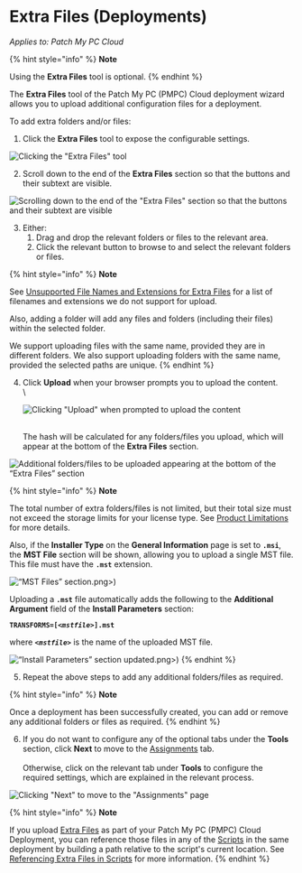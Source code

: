 # Extra Files (Deployments)

_Applies to: Patch My PC Cloud_

{% hint style="info" %}
**Note**

Using the **Extra Files** tool is optional.
{% endhint %}

The **Extra Files** tool of the Patch My PC (PMPC) Cloud deployment wizard allows you to upload additional configuration files for a deployment.

To add extra folders and/or files:

1. Click the **Extra Files** tool to expose the configurable settings.

![Clicking the &#x22;Extra Files&#x22; tool](/_images/image-%2882%29.png-"Clicking-the-&#x22;Extra-Files&#x22;-tool" "Clicking the &#x22;Extra Files&#x22; tool")

2. Scroll down to the end of the **Extra Files** section so that the buttons and their subtext are visible.

![Scrolling down to the end of the &#x22;Extra Files&#x22; section so that the buttons and their subtext are visible](/_images/image-%2883%29.png-"Scrolling-down-to-the-end-of-the-&#x22;Extra-Files&#x22;-section-so-that-the-buttons-and-their-subtext-are-visible" "Scrolling down to the end of the &#x22;Extra Files&#x22; section so that the buttons and their subtext are visible")

3. Either:
   1. Drag and drop the relevant folders or files to the relevant area.
   2. Click the relevant button to browse to and select the relevant folders or files.

{% hint style="info" %}
**Note**

See [Unsupported File Names and Extensions for Extra Files](../../../cloud-reference/unsupported-file-names-and-extensions-in-cloud.md) for a list of filenames and extensions we do not support for upload.

Also, adding a folder will add any files and folders (including their files) within the selected folder.

We support uploading files with the same name, provided they are in different folders. We also support uploading folders with the same name, provided the selected paths are unique.
{% endhint %}

4.  Click **Upload** when your browser prompts you to upload the content.\
    \


    ![Clicking &#x22;Upload&#x22; when prompted to upload the content](/_images/image-%28146%29.png-"Clicking-&#x22;Upload&#x22;-when-prompted-to-upload-the-content" "Clicking &#x22;Upload&#x22; when prompted to upload the content")

    \
    The hash will be calculated for any folders/files you upload, which will appear at the bottom of the **Extra Files** section.

![Additional folders/files to be uploaded appearing at the bottom of the “Extra Files” section](/_images/files-to-be-uploaded-appearing-at-the-bottom-of-the-\"Extra-Files\"-section" "Additional folders/files to be uploaded appearing at the bottom of the “Extra Files” section")

{% hint style="info" %}
**Note**

The total number of extra folders/files is not limited, but their total size must not exceed the storage limits for your license type. See [Product Limitations](../../../cloud-product-limits.md)  for more details.

Also, if the **Installer Type** on the **General Information** page is set to **`.msi`**, the **MST File** section will be shown, allowing you to upload a single MST file. This file must have the **`.mst`** extension.

![“MST Files” section](/_images/image-%28241 "“MST Files” section").png>)

Uploading a **`.mst`** file automatically adds the following to the **Additional Argument** field of the **Install Parameters** section:

**`TRANSFORMS=[<`**_**`mstfile>`**_**`].mst`**

where **`<`**_**`mstfile>`**_ is the name of the uploaded MST file.

![“Install Parameters” section updated](/_images/image-%28243 "“Install Parameters” section updated").png>)
{% endhint %}

5. Repeat the above steps to add any additional folders/files as required.

{% hint style="info" %}
**Note**

Once a deployment has been successfully created, you can add or remove any additional folders or files as required.
{% endhint %}

6. If you do not want to configure any of the optional tabs under the **Tools** section, click **Next** to move to the [Assignments](../cloud-assignments-deployment-tab.md) tab.\
   \
   Otherwise, click on the relevant tab under **Tools** to configure the required settings, which are explained in the relevant process.

![Clicking &#x22;Next&#x22; to move to the &#x22;Assignments&#x22; page](/_images/image-%2885%29.png-"Clicking-&#x22;Next&#x22;-to-move-to-the-&#x22;Assignments&#x22;-page" "Clicking &#x22;Next&#x22; to move to the &#x22;Assignments&#x22; page")

{% hint style="info" %}
**Note**

If you upload [Extra Files](extra-files-deployments.md) as part of your Patch My PC (PMPC) Cloud Deployment, you can reference those files in any of the [Scripts](cloud-scripts-deployment-tool/) in the same deployment by building a path relative to the script's current location. See [Referencing Extra Files in Scripts](../../cloud-deployments-reference/referencing-extra-files-in-scripts.md) for more information.
{% endhint %}
